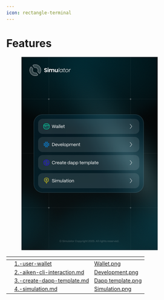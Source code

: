 ```yaml
---
icon: rectangle-terminal
---
```


# Features

<figure><img src="../.gitbook/assets/Home.png" alt="" width="360"><figcaption></figcaption></figure>

<table data-view="cards"><thead><tr><th></th><th data-type="content-ref"></th><th data-hidden data-card-cover data-type="files"></th></tr></thead><tbody><tr><td></td><td><a href="1.-user-wallet/">1.-user-wallet</a></td><td><a href="../.gitbook/assets/Wallet.png">Wallet.png</a></td></tr><tr><td></td><td><a href="2.-aiken-cli-interaction.md">2.-aiken-cli-interaction.md</a></td><td><a href="../.gitbook/assets/Development.png">Development.png</a></td></tr><tr><td></td><td><a href="3.-create-dapp-template.md">3.-create-dapp-template.md</a></td><td><a href="../.gitbook/assets/Dapp template.png">Dapp template.png</a></td></tr><tr><td></td><td><a href="4.-simulation.md">4.-simulation.md</a></td><td><a href="../.gitbook/assets/Simulation.png">Simulation.png</a></td></tr></tbody></table>


